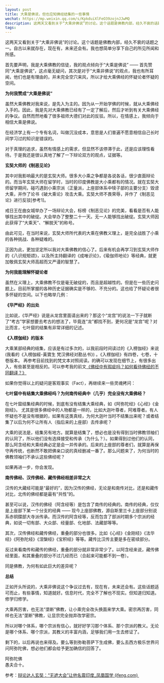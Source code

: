 ```yaml
---
layout: post
title: 大乘是佛说，但也应知佛经结集的一些事情
wechat: https://mp.weixin.qq.com/s/KpkduiXlFeO39zojnJJwMQ 
description: 这两天又看到关于“大乘非佛说”的讨论。这个话题是佛教内部，经久不衰的话题之一。自古以来就存在，现在有，未来还会有。我也想简单分享下自己的所见所闻和所感。
tags: 
--- 
```


这两天又看到关于“大乘非佛说”的讨论。这个话题是佛教内部，经久不衰的话题之一。自古以来就存在，现在有，未来还会有。我也想简单分享下自己的所见所闻和所感。

首先要声明，我是大乘佛教的信徒，我的观点倾向于“大乘是佛说” —— 首先赞同“大乘是佛说”，这点毫无疑问，其次是对于“大乘非佛说”的观点，我也有所耳闻，他们也是有理由的，并未完全空穴来风，所以才给大乘佛经的怀疑论者怀疑的空间。

**为何我赞成“大乘是佛说”**

虽然大乘佛教对我来说，是先入为主的。因为从一开始学佛的时候，就从大乘佛经入手的。因此，我是先对大乘佛教已经有了一定了解后，然后才听到有关大乘佛经的争议。自然而然地看了很多祖师大德们对此的反驳。所以，在情感上，我倾向于相信大乘是佛说。

在经济学上有一个专有名词，叫做沉没成本，意思是人们普遍不愿意相信自己长时间学习过的知识是错误的。

对于真理的追求，虽然有情感上的需求，但显然不该停滞于此，还是应该理性看待。于是我还是很认真地了解了一下辩论双方的观点，证据等。

**玄奘大师的《制恶见论》**

其中对我影响最大的是玄奘大师。很多大小乘之争都是各说各话，很少直面辩论的。而当年玄奘大师在留学时，当时的印度佛教是大小乘都有的情况。就在玄奘大师留学期间，碰巧遇到小乘宗派（正量派，上座部体系中犊子部的主要分支）毁谤大乘，并作了论书《破大乘论》攻击大乘。玄奘大师不畏荣辱，并作了《制恶见论》进行反驳\[参考1\]。

戒日王在曲女城举办了一场辩论大会，标榜《制恶见论》的完美，看看是否有人能够找出其中的破绽。大会举办了整整二十一天。无一人能够找出破绽。玄奘大师因此获得了“大乘天”、“解脱天”的称号。

由此可见，在当时来说，玄奘大师所代表的大乘在佛教义理上，是完全战胜了小乘的各种挑战、各种疑难的。

正因为此，更加坚定所以我对大乘佛教的信心了。后来有机会再学习到玄奘大师作的《八识规矩颂》，以及所主持翻译的《成唯识论》，《瑜伽师地论》等经典，就更加敬佩玄奘大师高超而又严谨的智慧了。

**为何我能理解怀疑论者**  

虽然在义理上，大乘佛教不仅是毫无破绽的，而且是超越性的。但是在一些历史问题上。目前所掌握的各种历史证据确实是不够的、不充分的。这也给了怀疑论者很多怀疑的空间。以下也略举几例：

**《华严经》的出处**

比如说，《华严经》说是从龙宫里面请出来的？那这个“龙宫”的说法一下子就断了“考古”学家想要去考古的想法了，毕竟连“龙”都找不到，更何况是“龙宫”呢？对比而言，七叶窟的结集有非常详细的记述。

**《入楞伽经》的版本**

大乘某部经典的结集，应该是有过多次的，以我前段时间读过的《入楞伽经》来说(我看的《入楞伽經-黃寶生 梵汉佛经对勘丛书》) 。《入楞伽经》有四卷，七卷，十卷版本。 再参考目前找到的梵文本对照阅读。的确可以发现在细节上，有很多出入，有些甚至是相反的。可以参考我的前文[《佛经中有瑕疵吗？如何看待佛经的不同翻译？》](http://mp.weixin.qq.com/s?__biz=MzkzMDMzNzg3Mw==&mid=2247484377&idx=1&sn=aba02eac2c882eb0dc9c8e4bae27e220&chksm=c27a86e7f50d0ff1ac0985306562df5fbe843e94fd7a9a8d35cddd088a044e6739f029320073&scene=21#wechat_redirect)

如果你觉得以上的疑问是客观事实（Fact），再继续来一些灵魂拷问：  

**七叶窟中有结集大乘佛经吗？为何南传经典中（几乎）完全没有大乘佛经？**

在七叶窟结集经典的时候，到底有没有结集大乘经典，如《阿弥陀经》《心经》《金刚经》。 尤其是很多佛经中的人物都是一样的，比如大迦叶尊者，阿难尊者。有人怀疑也不是没有根据的，如果有这类真经，为何大迦叶当时不结集出来呢？或者结集了以后为何不让所有人（指后来的上座部）去传承呢？

大乘的说法是，结集另有地方。就算是结集了，想必也是没有得到当时佛教领袖们的认同了，所以他们没有选择接受和传承（为什么？）。如果得到过他们的认同，那么阿含经和大乘经典必定是会一并传承的。后来的上座部的尊者们，就算是再保守再传统，也断然不敢把佛亲口说的真经删减一番了。那么问题来了，为何当时的佛教领袖们不承认这些佛经呢？

如果再进一步，你会发现。

**南传佛经、汉传佛经、藏传佛经相差非常之大**

汉传的大藏经可能是“最好的”，因为汉传的佛经，无论是和南传对比，还是和藏传对比，北传的佛经都是最有“共性”的。

甚至可以说，汉传的佛经（阿含经等）是包含了南传的经典的。南传的经典，仅仅是上座部下某一个分支的经典 —— 现今上座部佛教，源自斯里兰卡上座部分别说系赤铜鍱部大寺派传承。而汉传的阿含经等，反而包含了部派时期多个宗派的经典，如说一切有部、大众部、经量部、化地部、法藏部等等。

其次，汉传佛经和藏传佛经，重叠的部分也很多。比如《心经》《金刚经》《法华经》《阿弥陀经》《涅槃经》《宝积经》等等。藏传比汉传主要是多在密续部分。

反过来看南传和藏传的佛经，重叠的部分就非常非常少了。以阿含经来说，藏传佛经里面，和其重叠的部分不过几经而已（合起来可能都不到一卷）。

同是佛教，为何有如此巨大的差异呢？

**总结**  

正如开头所说的，大乘非佛说这个争议过去有，现在有，未来还会有。这些话题适可而止，有些事情，知道就好。信息时代，完全不了解也不现实。但知道归知道。修学归修学。

大乘再厉害，也无法“垄断”佛教，让小乘完全改头换面来学大乘。密宗再厉害，同样也无法“垄断”佛教，让显宗完全抛弃改学密宗。

所以对哪个体系，哪个宗派有信心，就好好学习那个体系、那个宗派的教义。无论是哪个体系、哪个宗派，其教义的丰富内涵，足够我们用一生去修证了。

剩下的，以后再说也来得及。要么等到弥勒菩萨下生成佛，要么去西方极乐世界问问阿弥陀佛，想必他们都会给予更加确信的回答了。

阿弥陀佛  
愚夫合十。

参考：[辩论达人玄奘：“无遮大会”让他名震印度\_凤凰国学 (ifeng.com) ](https://guoxue.ifeng.com/a/20170821/51700914_0.shtml)

